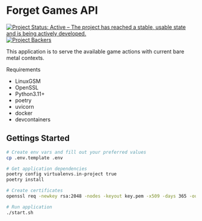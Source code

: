 # Forget Games API

[![Project Status: Active – The project has reached a stable, usable state and is being actively developed.](https://www.repostatus.org/badges/latest/active.svg)](https://www.repostatus.org/#active)
[![Project Backers](https://opencollective.com/forget-games/tiers/badge.svg)](https://opencollective.com/forget-games)

This application is to serve the available game actions with current bare metal contexts.

Requirements

* LinuxGSM
* OpenSSL
* Python3.11+
* poetry
* uvicorn
* docker
* devcontainers

## Gettings Started

```bash
# Create env vars and fill out your preferred values
cp .env.template .env

# Get application dependencies
poetry config virtualenvs.in-project true
poetry install

# Create certificates
openssl req -newkey rsa:2048 -nodes -keyout key.pem -x509 -days 365 -out certificate.pem

# Run application
./start.sh
```

